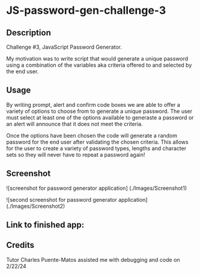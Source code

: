 # JS-password-gen-challenge-3

## Description
Challenge #3, JavaScript Password Generator. 

My motivation was to write script that would generate a unique password using a combination of the variables aka criteria offered to and selected by the end user. 

## Usage
By writing prompt, alert and confirm code boxes we are able to offer a variety of options to choose from to generate a unique password. The user must select at least one of the options available to generaste a password or an alert will announce that it does not meet the criteria. 

Once the options have been chosen the code will generate a random password for the end user after validating the chosen criteria. This allows for the user to create a variety of password types, lengths and character sets so they will never have to repeat a password again! 

## Screenshot
![screenshot for password generator application] (./Images/Screenshot1)

![second screenshot for password generator application] (./Images/Screenshot2)

## Link to finished app:

## Credits

Tutor Charles Puente-Matos assisted me with debugging and code on 2/22/24 